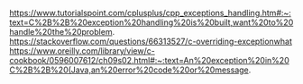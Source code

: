 https://www.tutorialspoint.com/cplusplus/cpp_exceptions_handling.htm#:~:text=C%2B%2B%20exception%20handling%20is%20built,want%20to%20handle%20the%20problem.
https://stackoverflow.com/questions/66313527/c-overriding-exceptionwhat
https://www.oreilly.com/library/view/c-cookbook/0596007612/ch09s02.html#:~:text=An%20exception%20in%20C%2B%2B%20(Java,an%20error%20code%20or%20message.
